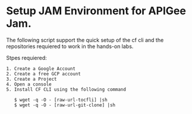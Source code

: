 # Setup JAM Environment for APIGee Jam.

The following script support the quick setup of the cf cli and the repositories requiered to work in the hands-on labs.

Stpes requiered:

```
1. Create a Google Account
2. Create a free GCP account
3. Create a Project
4. Open a console
5. Install CF CLI using the following command
    
   $ wget -q -O - [raw-url-tocfli] |sh
   $ wget -q -O - [raw-url-git-clone] |sh
```
